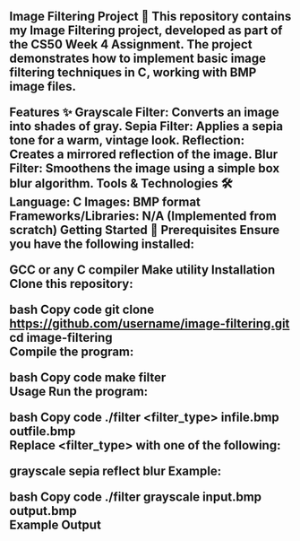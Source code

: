 <h2>Image Filtering Project 🎨</he>
This repository contains my Image Filtering project, developed as part of the CS50 Week 4 Assignment. The project demonstrates how to implement basic image filtering techniques in C, working with BMP image files.

Features ✨
Grayscale Filter: Converts an image into shades of gray.
Sepia Filter: Applies a sepia tone for a warm, vintage look.
Reflection: Creates a mirrored reflection of the image.
Blur Filter: Smoothens the image using a simple box blur algorithm.
Tools & Technologies 🛠
Language: C
Images: BMP format
Frameworks/Libraries: N/A (Implemented from scratch)
Getting Started 🚀
Prerequisites
Ensure you have the following installed:

GCC or any C compiler
Make utility
Installation
Clone this repository:

bash
Copy code
git clone https://github.com/username/image-filtering.git  
cd image-filtering  
Compile the program:

bash
Copy code
make filter  
Usage
Run the program:

bash
Copy code
./filter <filter_type> infile.bmp outfile.bmp  
Replace <filter_type> with one of the following:

grayscale
sepia
reflect
blur
Example:

bash
Copy code
./filter grayscale input.bmp output.bmp  
Example Output
